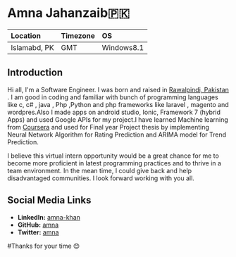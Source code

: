 # Amna Jahanzaib:pakistan:

Location | Timezone | OS
:--- | :--- | :---
Islamabd, PK | GMT | Windows8.1|

## Introduction
Hi all, I'm a Software Engineer. I was born and raised in [Rawalpindi, Pakistan](https://en.wikipedia.org/wiki/Rawalpindi) .
I am good in coding and familiar with bunch of programming languages like c, c# , java , Php ,Python and php frameworks like laravel , magento and wordpres.Also I made apps on android studio, Ionic, Framework 7 (hybrid Apps) and used Google APIs for my project.I have learned Machine learning from [Coursera](https://www.coursera.org) and used for Final year Project thesis by implementing Neural Network Algorithm for Rating Prediction and ARIMA model for Trend Prediction.

I believe this virtual intern opportunity would be a great chance for me to become more proficient in latest programming practices and to thrive in a team environment. In the mean time, I could give back and help disadvantaged communities. I look forward working with you all.

## Social Media Links
* __LinkedIn:__ [amna-khan](https://www.linkedin.com/in/amna-khan-03b149131/)
* __GitHub:__ [amna](https://github.com/Amna-jahanzaib)
* __Twitter:__ [amna](https://twitter.com/AmNa_Khan22)

#Thanks for your time :blush:	
